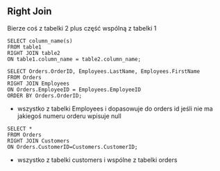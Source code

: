 ## Right Join
Bierze coś z tabelki 2 plus część wspólną z tabelki 1

```
SELECT column_name(s)
FROM table1
RIGHT JOIN table2
ON table1.column_name = table2.column_name;
```
```
SELECT Orders.OrderID, Employees.LastName, Employees.FirstName
FROM Orders
RIGHT JOIN Employees 
ON Orders.EmployeeID = Employees.EmployeeID
ORDER BY Orders.OrderID;
```

- wszystko z tabelki Employees i dopasowuje do orders id jeśli nie ma jakiegoś numeru orderu wpisuje null 

```
SELECT *
FROM Orders
RIGHT JOIN Customers
ON Orders.CustomerID=Customers.CustomerID;
```

- wszystko z tabelki customers i wspólne z tabelki orders 